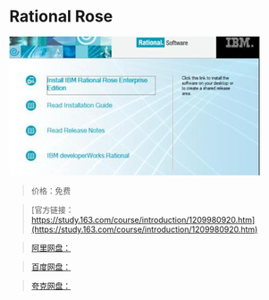 # Rational Rose

![img](../../../assets/study163/free/f4d11c4b855d436480f329dc97957f91.jpg)

> 价格：免费

> [官方链接：https://study.163.com/course/introduction/1209980920.htm](https://study.163.com/course/introduction/1209980920.htm)

> [阿里网盘：]()

> [百度网盘：]()

> [夸克网盘：]()
